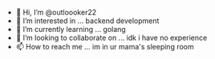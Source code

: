 - 👋 Hi, I’m @outloooker22
- 👀 I’m interested in ... backend development
- 🌱 I’m currently learning ... golang
- 💞️ I’m looking to collaborate on ... idk i have no experience
- 📫 How to reach me ... im in ur mama's sleeping room

<!---
outloooker22/outloooker22 is a ✨ special ✨ repository because its `README.md` (this file) appears on your GitHub profile.
You can click the Preview link to take a look at your changes.
--->

